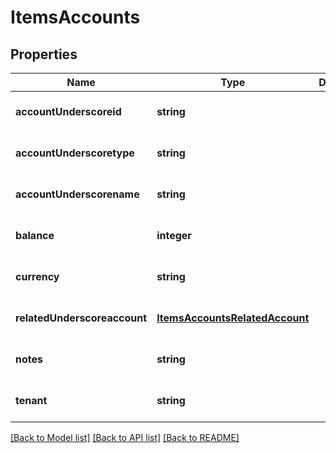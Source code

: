 # ItemsAccounts

## Properties
Name | Type | Description | Notes
------------ | ------------- | ------------- | -------------
**accountUnderscoreid** | **string** |  | [optional] [default to null]
**accountUnderscoretype** | **string** |  | [optional] [default to null]
**accountUnderscorename** | **string** |  | [optional] [default to null]
**balance** | **integer** |  | [optional] [default to null]
**currency** | **string** |  | [optional] [default to null]
**relatedUnderscoreaccount** | [**ItemsAccountsRelatedAccount**](ItemsAccountsRelatedAccount.md) |  | [optional] [default to null]
**notes** | **string** |  | [optional] [default to null]
**tenant** | **string** |  | [optional] [default to null]

[[Back to Model list]](../README.md#documentation-for-models) [[Back to API list]](../README.md#documentation-for-api-endpoints) [[Back to README]](../README.md)


